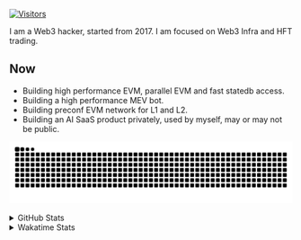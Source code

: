 <!-- markdownlint-disable MD041 MD010 MD033 -->
[![Visitors](https://api.visitorbadge.io/api/daily?path=Akagi201%2FAkagi201&label=Visitors%20Today&countColor=%2337d67a)](https://visitorbadge.io/status?path=Akagi201%2FAkagi201)

I am a Web3 hacker, started from 2017. I am focused on Web3 Infra and HFT trading.

## Now

* Building high performance EVM, parallel EVM and fast statedb access.
* Building a high performance MEV bot.
* Building preconf EVM network for L1 and L2.
* Building an AI SaaS product privately, used by myself, may or may not be public.

[![github contribution grid snake animation](https://raw.githubusercontent.com/Akagi201/Akagi201/output/github-contribution-grid-snake.svg#gh-light-mode-only)](https://github.com/Akagi201)

<details>
<summary>GitHub Stats</summary>
  <a href="https://github.com/Akagi201"><img alt="Profile Detail" src="https://raw.githubusercontent.com/Akagi201/Akagi201/master/profile-summary-card-output/dracula/0-profile-details.svg" /></a>
  <a href="https://github.com/Akagi201"><img alt="Github Stats" src="https://raw.githubusercontent.com/Akagi201/Akagi201/master/profile-summary-card-output/dracula/3-stats.svg" /></a>
  <a href="https://github.com/Akagi201"><img alt="Lang By Commits" src="https://raw.githubusercontent.com/Akagi201/Akagi201/master/profile-summary-card-output/dracula/2-most-commit-language.svg" /></a>
</details>

<details>
<summary>Wakatime Stats</summary>
<br>

<!--START_SECTION:waka-->

```txt
From: 10 December 2024 - To: 17 December 2024

Total Time: 51 hrs 36 mins

Rust               23 hrs 54 mins  ███████████▓░░░░░░░░░░░░░   46.33 %
Other              18 hrs 33 mins  █████████░░░░░░░░░░░░░░░░   35.98 %
sh                 3 hrs 24 mins   █▓░░░░░░░░░░░░░░░░░░░░░░░   06.60 %
TOML               1 hr 47 mins    █░░░░░░░░░░░░░░░░░░░░░░░░   03.46 %
SQL                48 mins         ▒░░░░░░░░░░░░░░░░░░░░░░░░   01.56 %
JavaScript         43 mins         ▒░░░░░░░░░░░░░░░░░░░░░░░░   01.42 %
Markdown           38 mins         ▒░░░░░░░░░░░░░░░░░░░░░░░░   01.25 %
Solidity           26 mins         ▒░░░░░░░░░░░░░░░░░░░░░░░░   00.85 %
Jupyter Notebook   22 mins         ▒░░░░░░░░░░░░░░░░░░░░░░░░   00.72 %
Python             12 mins         ░░░░░░░░░░░░░░░░░░░░░░░░░   00.41 %
```

<!--END_SECTION:waka-->

</details>
